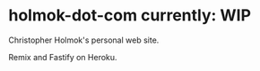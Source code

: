 # holmok-dot-com currently: WIP

Christopher Holmok's personal web site.

Remix and Fastify on Heroku.
